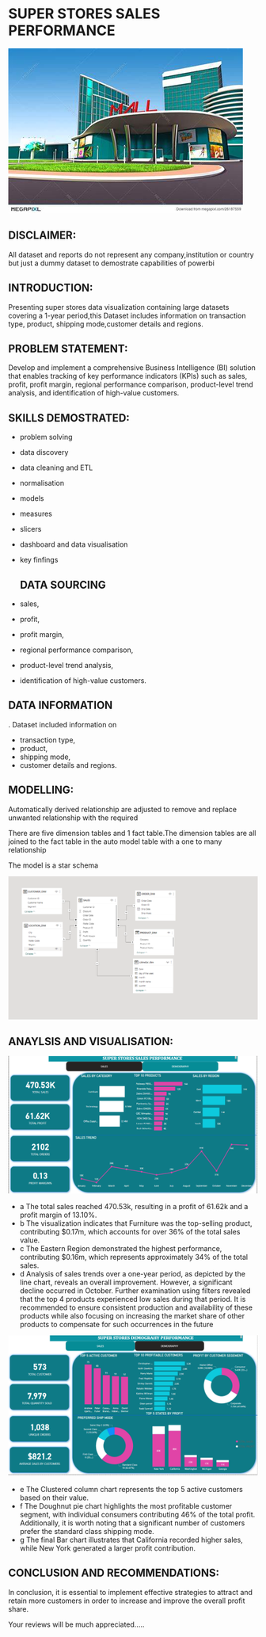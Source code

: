 # SUPER STORES SALES PERFORMANCE

![](mall3.jpg)

## DISCLAIMER:
All dataset and reports do not represent any company,institution or country but just a dummy dataset to demostrate capabilities of powerbi

## INTRODUCTION:
 Presenting super stores data visualization containing large datasets covering a 1-year period,this Dataset includes information on transaction type, product, shipping mode,customer details and regions.

 ## PROBLEM STATEMENT:
 Develop and implement a comprehensive Business Intelligence (BI) solution that enables tracking of key performance indicators (KPIs) such as sales, profit, profit margin, regional performance comparison, product-level trend analysis, and identification of high-value customers.

## SKILLS DEMOSTRATED:
- problem solving
- data discovery
- data cleaning and ETL
- normalisation
- models
- measures
- slicers
- dashboard and data visualisation
- key finfings

  ## DATA SOURCING
- sales,
-  profit,
-  profit margin,
- regional performance comparison,
- product-level trend analysis,
- identification of high-value customers.


## DATA INFORMATION
. Dataset included information on 
- transaction type,
- product,
- shipping mode,
- customer details and regions.


## MODELLING:
  Automatically derived relationship are adjusted to remove and replace unwanted relationship with the required
  
  There are five dimension tables and 1 fact table.The dimension tables are all joined to the fact table in the auto model table with a one to many relationship
  
  The model is a star schema
  
  ![](NEW.PNG)

  ## ANAYLSIS AND VISUALISATION:
![](SUPER1.PNG)

- a The total sales reached 470.53k, resulting in a profit of 61.62k and a profit margin of 13.10%.
- b The visualization indicates that Furniture was the top-selling product, contributing $0.17m, which accounts for over 36% of the total sales value.
- c The Eastern Region demonstrated the highest performance, contributing $0.16m, which represents approximately 34% of the total sales.
- d Analysis of sales trends over a one-year period, as depicted by the line chart, reveals an overall improvement. However, a significant decline occurred in October. Further examination using filters revealed that the top 4 products experienced low sales during that period. It is recommended to ensure consistent production and availability of these products while also focusing on increasing the market share of other products to compensate for such occurrences in the future

![](SUPER2.PNG)

- e The Clustered column chart represents the top 5 active customers based on their value.
- f The Doughnut pie chart highlights the most profitable customer segment, with individual consumers contributing 46% of the total profit. Additionally, it is worth noting that a significant number of customers prefer the standard class shipping mode.
- g The final Bar chart illustrates that California recorded higher sales, while New York generated a larger profit contribution.

## CONCLUSION AND RECOMMENDATIONS:

 In conclusion, it is essential to implement effective strategies to attract and retain more customers in order to increase and improve the overall profit share.

Your reviews will be much appreciated.....

 










